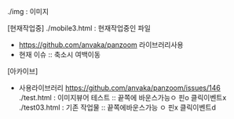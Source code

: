 ./img : 이미지

[현재작업중]
./mobile3.html : 현재작업중인 파일 
- https://github.com/anvaka/panzoom 라이브러리사용
- 현재 이슈 :: 축소시 여백이동 

[아카이브]
- 사용라이브러리 https://github.com/anvaka/panzoom/issues/146
./test.html :  이미지뷰어 테스트 :: 끝쪽에 바운스가능ㅇ 핀o 클릭이벤트x
./test03.html : 기존 작업물 :: 끝쪽에바운스가능 ㅇ 핀x 클릭이벤트d
